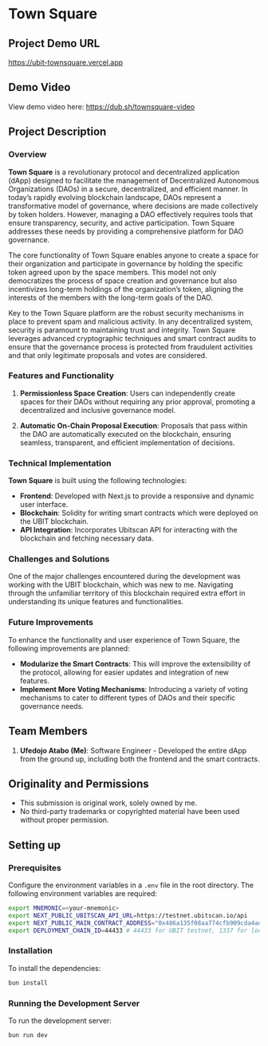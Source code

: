 # Town Square

## Project Demo URL

https://ubit-townsquare.vercel.app

## Demo Video

View demo video here: https://dub.sh/townsquare-video

## Project Description

### Overview

**Town Square** is a revolutionary protocol and decentralized application (dApp) designed to facilitate the management of Decentralized Autonomous Organizations (DAOs) in a secure, decentralized, and efficient manner. In today’s rapidly evolving blockchain landscape, DAOs represent a transformative model of governance, where decisions are made collectively by token holders. However, managing a DAO effectively requires tools that ensure transparency, security, and active participation. Town Square addresses these needs by providing a comprehensive platform for DAO governance.

The core functionality of Town Square enables anyone to create a space for their organization and participate in governance by holding the specific token agreed upon by the space members. This model not only democratizes the process of space creation and governance but also incentivizes long-term holdings of the organization’s token, aligning the interests of the members with the long-term goals of the DAO.

Key to the Town Square platform are the robust security mechanisms in place to prevent spam and malicious activity. In any decentralized system, security is paramount to maintaining trust and integrity. Town Square leverages advanced cryptographic techniques and smart contract audits to ensure that the governance process is protected from fraudulent activities and that only legitimate proposals and votes are considered.

### Features and Functionality

1. **Permissionless Space Creation**: Users can independently create spaces for their DAOs without requiring any prior approval, promoting a decentralized and inclusive governance model.

2. **Automatic On-Chain Proposal Execution**: Proposals that pass within the DAO are automatically executed on the blockchain, ensuring seamless, transparent, and efficient implementation of decisions.

### Technical Implementation

**Town Square** is built using the following technologies:

- **Frontend**: Developed with Next.js to provide a responsive and dynamic user interface.
- **Blockchain**: Solidity for writing smart contracts which were deployed on the UBIT blockchain.
- **API Integration**: Incorporates Ubitscan API for interacting with the blockchain and fetching necessary data.

### Challenges and Solutions

One of the major challenges encountered during the development was working with the UBIT blockchain, which was new to me. Navigating through the unfamiliar territory of this blockchain required extra effort in understanding its unique features and functionalities.

### Future Improvements

To enhance the functionality and user experience of Town Square, the following improvements are planned:

- **Modularize the Smart Contracts**: This will improve the extensibility of the protocol, allowing for easier updates and integration of new features.
- **Implement More Voting Mechanisms**: Introducing a variety of voting mechanisms to cater to different types of DAOs and their specific governance needs.

## Team Members

1. **Ufedojo Atabo (Me)**: Software Engineer - Developed the entire dApp from the ground up, including both the frontend and the smart contracts.

## Originality and Permissions

- This submission is original work, solely owned by me.
- No third-party trademarks or copyrighted material have been used without proper permission.

## Setting up

### Prerequisites

Configure the environment variables in a `.env` file in the root directory. The following environment variables are required:

```bash
export MNEMONIC=<your-mnemonic>
export NEXT_PUBLIC_UBITSCAN_API_URL=https://testnet.ubitscan.io/api
export NEXT_PUBLIC_MAIN_CONTRACT_ADDRESS="0x486a135f08aa774cfb909cda4ad6e3afe486bddb"
export DEPLOYMENT_CHAIN_ID=44433 # 44433 for UBIT testnet, 1337 for local development
```

### Installation

To install the dependencies:

```bash
bun install
```

### Running the Development Server

To run the development server:

```bash
bun run dev
```
